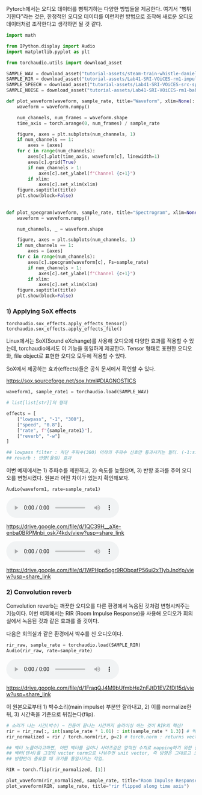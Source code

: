Pytorch에서는 오디오 데이터를 뻥튀기하는 다양한 방법들을 제공한다.
여기서 "뻥튀기한다"라는 것은, 한정적인 오디오 데이터를 이런저런 방법으로 조작해 새로운 오디오 데이터처럼 조작한다고 생각하면 될 것 같다.  


``` python
import math

from IPython.display import Audio
import matplotlib.pyplot as plt

from torchaudio.utils import download_asset

SAMPLE_WAV = download_asset("tutorial-assets/steam-train-whistle-daniel_simon.wav")
SAMPLE_RIR = download_asset("tutorial-assets/Lab41-SRI-VOiCES-rm1-impulse-mc01-stu-clo-8000hz.wav")
SAMPLE_SPEECH = download_asset("tutorial-assets/Lab41-SRI-VOiCES-src-sp0307-ch127535-sg0042-8000hz.wav")
SAMPLE_NOISE = download_asset("tutorial-assets/Lab41-SRI-VOiCES-rm1-babb-mc01-stu-clo-8000hz.wav")
```

```python
def plot_waveform(waveform, sample_rate, title="Waveform", xlim=None):
    waveform = waveform.numpy()

    num_channels, num_frames = waveform.shape
    time_axis = torch.arange(0, num_frames) / sample_rate

    figure, axes = plt.subplots(num_channels, 1)
    if num_channels == 1:
        axes = [axes]
    for c in range(num_channels):
        axes[c].plot(time_axis, waveform[c], linewidth=1)
        axes[c].grid(True)
        if num_channels > 1:
            axes[c].set_ylabel(f"Channel {c+1}")
        if xlim:
            axes[c].set_xlim(xlim)
    figure.suptitle(title)
    plt.show(block=False)
    
    
def plot_specgram(waveform, sample_rate, title="Spectrogram", xlim=None):
    waveform = waveform.numpy()

    num_channels, _ = waveform.shape

    figure, axes = plt.subplots(num_channels, 1)
    if num_channels == 1:
        axes = [axes]
    for c in range(num_channels):
        axes[c].specgram(waveform[c], Fs=sample_rate)
        if num_channels > 1:
            axes[c].set_ylabel(f"Channel {c+1}")
        if xlim:
            axes[c].set_xlim(xlim)
    figure.suptitle(title)
    plt.show(block=False)
```

### 1) Applying SoX effects

	torchaudio.sox_effects.apply_effects_tensor()
	torchaudio.sox_effects.apply_effects_file()
    
Linux에서는 SoX(Sound eXchange)를 사용해 오디오에 다양한 효과를 적용할 수 있는데, torchaudio에서도 이 기능을 동일하게 제공한다. Tensor 형태로 표현한 오디오와, file object로 표현한 오디오 모두에 적용할 수 있다.

SoX에서 제공하는 효과(effects)들은 공식 문서에서 확인할 수 있다.

https://sox.sourceforge.net/sox.html#DIAGNOSTICS

```python
waveform1, sample_rate1 = torchaudio.load(SAMPLE_WAV)

# list[list[str]]의 형태

effects = [
    ["lowpass", "-1", "300"],
    ["speed", "0.8"],
    ["rate", f"{sample_rate1}"],
    ["reverb", "-w"]
]

## lowpass filter : 차단 주파수(300) 이하의 주파수 신호만 통과시키는 필터. (-1:single-pole, -2:double-pole)
## reverb : 반향(울림) 효과
```

이번 예제에서는 1) 주파수를 제한하고, 2) 속도를 늦췄으며, 3) 반향 효과를 주어 오디오를 변형시켰다.
원본과 어떤 차이가 있는지 확인해보자.

```python
Audio(waveform1, rate=sample_rate1)
```

<audio controls >
 <source src="https://docs.google.com/uc?export=open&id=1QC39H__aXe-enba0BRPMnbi_osk74kdy" type='audio/mp3' />
</audio>

https://drive.google.com/file/d/1QC39H__aXe-enba0BRPMnbi_osk74kdy/view?usp=share_link

<audio controls >
 <source src="https://docs.google.com/uc?export=open&id=1WPHpp5ogr9RObpafP56ui2xTlybJnoYp" type='audio/mp3' />
</audio>

https://drive.google.com/file/d/1WPHpp5ogr9RObpafP56ui2xTlybJnoYp/view?usp=share_link

### 2) Convolution reverb

Convolution reverb는 깨끗한 오디오를 다른 환경에서 녹음된 것처럼 변형시켜주는 기능이다. 이번 예제에서는 RIR (Room Impulse Response)을 사용해 오디오가 회의실에서 녹음된 것과 같은 효과를 줄 것이다.

다음은 회의실과 같은 환경에서 박수를 친 오디오이다.
```python
rir_raw, sample_rate = torchaudio.load(SAMPLE_RIR)
Audio(rir_raw, rate=sample_rate)
```
<audio controls >
 <source src="https://docs.google.com/uc?export=open&id=1FraqQJ4M9bUfmbHe2nFJtD1EVZfDl15d" type='audio/mp3' />
</audio>

https://drive.google.com/file/d/1FraqQJ4M9bUfmbHe2nFJtD1EVZfDl15d/view?usp=share_link

이 원본으로부터 1) 박수소리(main impulse) 부분만 잘라내고, 2) 이를 normalize한 뒤, 3) 시간축을 기준으로 뒤집는다(flip).

```python
# 소리가 나는 시간(박수) ~ 진동이 끝나는 시간까지 슬라이싱 하는 것이 RIR의 핵심!
rir = rir_raw[:, int(sample_rate * 1.01) : int(sample_rate * 1.3)] # 박수 부분만
rir_normalized = rir / torch.norm(rir, p=2) # torch.norm : returns vector norm of tensor.

## 벡터 노름이라고하면, 어떤 벡터를 길이나 사이즈같은 양적인 수치로 mapping하기 위한 함수이다.
## 벡터(텐서)를 그것의 vector norm으로 나눠주면 unit vector, 즉 방향은 그대로고 크기는 1인 벡터가 된다.
## 방향만이 중요할 때 크기를 통일시키는 작업.

RIR = torch.flip(rir_normalized, [1])

plot_waveform(rir_normalized, sample_rate, title="Room Impulse Response")
plot_waveform(RIR, sample_rate, title="rir flipped along time axis")
```



